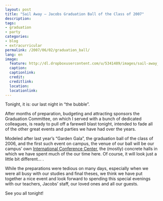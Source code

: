 ```yaml
---
layout: post
title: "Sail Away – Jacobs Graduation Ball of the Class of 2007"
description:
tags:
- graduation
- party
categories:
- blog
- extracurricular
permalink: /2007/06/02/graduation_ball/
lang: en
image:
  feature: http://dl.dropboxusercontent.com/u/5341489/images/sail-away_crop.png
  caption:
  captionlink:
  credit:
  creditlink:
  location:
  locationlink:
---
```


Tonight, it is: our last night in “the bubble”.

After months of preparation, budgeting and attracting sponsors the Graduation Committee, on which I served with a bunch of dedicated colleagues, is ready to pull off a farewell blast tonight, intended to fade all of the other great events and parties we have had over the years.

<!--more-->

Modeled after last year’s “Garden Gala”, the graduation ball of the class of 2006, and the first such event on campus, the venue of our ball will be our campus’ own [International Conference Center](http://www.jacobs-university.de/services/conference/), the (mostly) concrete halls in which we have spent much of the our time here.
Of course, it will look just a little bit different… .

While the preparations were tedious on many days, especially when we were all busy with our studies and final theses, we think we have put together a nice event and look forward to spending this special evenings with our teachers, Jacobs’ staff, our loved ones and all our guests.

See you all tonight!